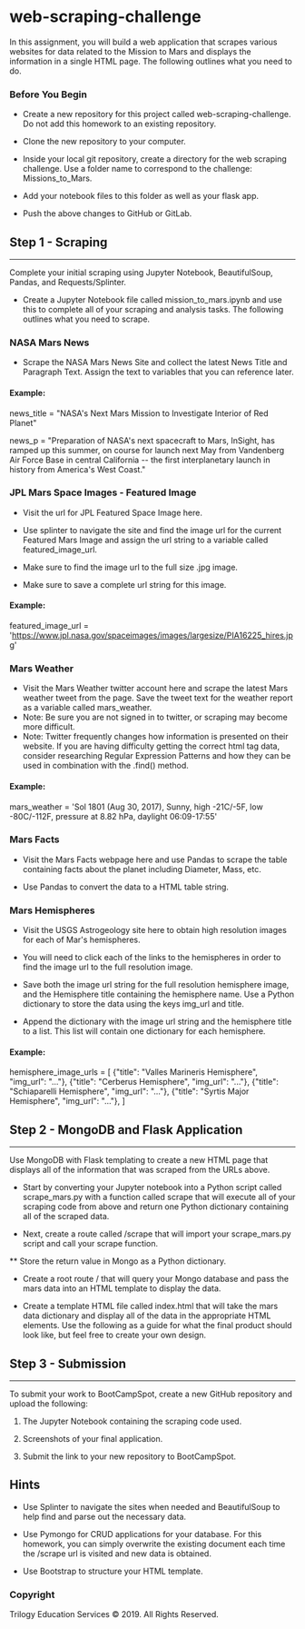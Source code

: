 # web-scraping-challenge

In this assignment, you will build a web application that scrapes various websites for data related to the Mission to Mars and displays the information in a single HTML page. The following outlines what you need to do.

### Before You Begin


* Create a new repository for this project called web-scraping-challenge. Do not add this homework to an existing repository.


* Clone the new repository to your computer.


* Inside your local git repository, create a directory for the web scraping challenge. Use a folder name to correspond to the challenge: Missions_to_Mars.


* Add your notebook files to this folder as well as your flask app.


* Push the above changes to GitHub or GitLab.



## Step 1 - Scraping
<hr>

Complete your initial scraping using Jupyter Notebook, BeautifulSoup, Pandas, and Requests/Splinter.

* Create a Jupyter Notebook file called mission_to_mars.ipynb and use this to complete all of your scraping and analysis tasks. The following outlines what you need to scrape.


### NASA Mars News

* Scrape the NASA Mars News Site and collect the latest News Title and Paragraph Text. Assign the text to variables that you can reference later.

#### Example:
news_title = "NASA's Next Mars Mission to Investigate Interior of Red Planet"

news_p = "Preparation of NASA's next spacecraft to Mars, InSight, has ramped up this summer, on course for launch next May from Vandenberg Air Force Base in central California -- the first interplanetary launch in history from America's West Coast."

### JPL Mars Space Images - Featured Image


* Visit the url for JPL Featured Space Image here.


* Use splinter to navigate the site and find the image url for the current Featured Mars Image and assign the url string to a variable called featured_image_url.


* Make sure to find the image url to the full size .jpg image.


* Make sure to save a complete url string for this image.


#### Example:
featured_image_url = 'https://www.jpl.nasa.gov/spaceimages/images/largesize/PIA16225_hires.jpg'

### Mars Weather

* Visit the Mars Weather twitter account here and scrape the latest Mars weather tweet from the page. Save the tweet text for the weather report as a variable called mars_weather.
* Note: Be sure you are not signed in to twitter, or scraping may become more difficult.
* Note: Twitter frequently changes how information is presented on their website. If you are having difficulty getting the correct html tag data, consider researching Regular Expression Patterns and how they can be used in combination with the .find() method.

#### Example:
mars_weather = 'Sol 1801 (Aug 30, 2017), Sunny, high -21C/-5F, low -80C/-112F, pressure at 8.82 hPa, daylight 06:09-17:55'

### Mars Facts


* Visit the Mars Facts webpage here and use Pandas to scrape the table containing facts about the planet including Diameter, Mass, etc.


* Use Pandas to convert the data to a HTML table string.



### Mars Hemispheres


* Visit the USGS Astrogeology site here to obtain high resolution images for each of Mar's hemispheres.


* You will need to click each of the links to the hemispheres in order to find the image url to the full resolution image.


* Save both the image url string for the full resolution hemisphere image, and the Hemisphere title containing the hemisphere name. Use a Python dictionary to store the data using the keys img_url and title.


* Append the dictionary with the image url string and the hemisphere title to a list. This list will contain one dictionary for each hemisphere.


#### Example:
hemisphere_image_urls = [
    {"title": "Valles Marineris Hemisphere", "img_url": "..."},
    {"title": "Cerberus Hemisphere", "img_url": "..."},
    {"title": "Schiaparelli Hemisphere", "img_url": "..."},
    {"title": "Syrtis Major Hemisphere", "img_url": "..."},
]


## Step 2 - MongoDB and Flask Application
<hr>

Use MongoDB with Flask templating to create a new HTML page that displays all of the information that was scraped from the URLs above.


* Start by converting your Jupyter notebook into a Python script called scrape_mars.py with a function called scrape that will execute all of your scraping code from above and return one Python dictionary containing all of the scraped data.


* Next, create a route called /scrape that will import your scrape_mars.py script and call your scrape function.

** Store the return value in Mongo as a Python dictionary.



* Create a root route / that will query your Mongo database and pass the mars data into an HTML template to display the data.


* Create a template HTML file called index.html that will take the mars data dictionary and display all of the data in the appropriate HTML elements. Use the following as a guide for what the final product should look like, but feel free to create your own design.






## Step 3 - Submission
<hr>

To submit your work to BootCampSpot, create a new GitHub repository and upload the following:


1. The Jupyter Notebook containing the scraping code used.


2. Screenshots of your final application.


3. Submit the link to your new repository to BootCampSpot.



## Hints


* Use Splinter to navigate the sites when needed and BeautifulSoup to help find and parse out the necessary data.


* Use Pymongo for CRUD applications for your database. For this homework, you can simply overwrite the existing document each time the /scrape url is visited and new data is obtained.


* Use Bootstrap to structure your HTML template.



### Copyright

Trilogy Education Services © 2019. All Rights Reserved.